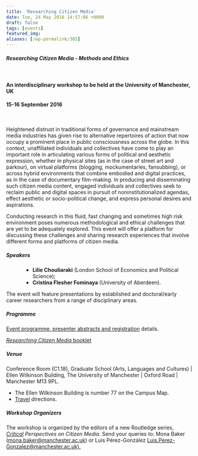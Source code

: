 ```yaml
---
title: 'Researching Citizen Media'
date: Tue, 24 May 2016 14:57:06 +0000
draft: false
tags: [events]
featured_img: 
aliases: [/wp-permalink/385]
---
```


<div class="entry-post"><h4><em>Researching Citizen Media - Methods and Ethics</em></h4>
&nbsp;
<h4>An interdisciplinary workshop to be held at the University of Manchester, UK</h4>
<h4>15-16 September 2016</h4>
&nbsp;

Heightened distrust in traditional forms of governance and mainstream media
industries has given rise to alternative repertoires of action that now occupy a
prominent place in public consciousness across the globe. In this context,
unaffiliated individuals and collectives have come to play an important role in
articulating various forms of political and aesthetic expression, whether in physical
sites (as in the case of street art and parkour), on virtual platforms (blogging,
mockumentaries, fansubbing), or across hybrid environments that combine
embodied and digital practices, as in the case of documentary film-making. In
producing and disseminating such citizen media content, engaged individuals and
collectives seek to reclaim public and digital spaces in pursuit of noninstitutionalized
agendas, effect aesthetic or socio-political change, and express
personal desires and aspirations.

Conducting research in this fluid, fast changing and sometimes high risk
environment poses numerous methodological and ethical challenges that are yet to
be adequately explored. This event will offer a platform for discussing these
challenges and sharing research experiences that involve different forms and
platforms of citizen media.
<h5>Speakers</h5>
<ul>
<ul>
<ul>
 	<li><strong>Lilie Chouliaraki</strong> (London School of Economics and Political Science);</li>
 	<li><strong>Cristina Flesher Fominaya </strong> (University of Aberdeen).</li>
</ul>
</ul>
</ul>
The event will feature presentations by established and doctoral/early career researchers from a range of disciplinary areas.
<h5>Programme</h5>
<a href="http://citizenmediaseries.org/2016/06/22/researching-citizen-media-workshop/">Event programme, presenter abstracts and registration</a> details.

<a href="/wp-content/uploads/2016/09/booklet.pdf" target="_blank"><em>Researching Citizen Media</em> booklet</a>
<h5>Venue</h5>
Conference Room (C1.18), Graduate School (Arts, Languages and Cultures) | Ellen Wilkinson Building, The University of Manchester | Oxford Road | Manchester M13 9PL.
<ul>
 	<li>The Ellen Wilkinson Building is number 77 on the Campus Map.</li>
 	<li><a href="http://www.manchester.ac.uk/discover/maps/">Travel</a> directions.</li>
</ul>
<h5>Workshop Organizers</h5>
The workshop is organized by the editors of a new Routledge series, <em><a href="http://citizenmediaseries.org/">Critical</a></em>
<em> Perspectives on Citizen Media</em>. Send your queries to: Mona Baker
(<a href="mailto:mona.baker@manchester.ac.uk">mona.baker@manchester.ac.uk</a>) or Luis Pérez-González <a href="mailto:Luis.Perez-Gonzalez@manchester.ac.uk">Luis.Perez-Gonzalez@manchester.ac.uk).</a></div>